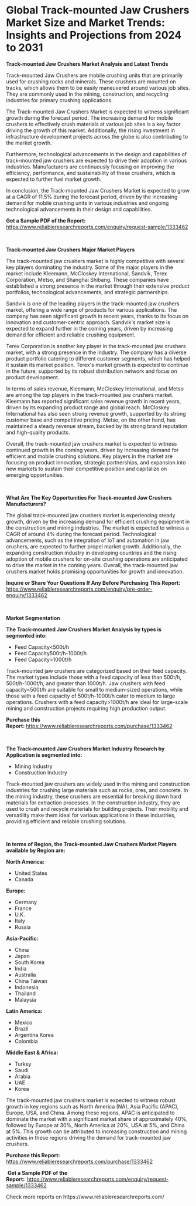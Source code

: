 <p><h1>Global Track-mounted Jaw Crushers Market Size and Market Trends: Insights and Projections from 2024 to 2031</h1></p><p><strong>Track-mounted Jaw Crushers Market Analysis and Latest Trends</strong></p>
<p><p>Track-mounted Jaw Crushers are mobile crushing units that are primarily used for crushing rocks and minerals. These crushers are mounted on tracks, which allows them to be easily maneuvered around various job sites. They are commonly used in the mining, construction, and recycling industries for primary crushing applications.</p><p>The Track-mounted Jaw Crushers Market is expected to witness significant growth during the forecast period. The increasing demand for mobile crushers to effectively crush materials at various job sites is a key factor driving the growth of this market. Additionally, the rising investment in infrastructure development projects across the globe is also contributing to the market growth.</p><p>Furthermore, technological advancements in the design and capabilities of track-mounted jaw crushers are expected to drive their adoption in various industries. Manufacturers are continuously focusing on improving the efficiency, performance, and sustainability of these crushers, which is expected to further fuel market growth.</p><p>In conclusion, the Track-mounted Jaw Crushers Market is expected to grow at a CAGR of 11.5% during the forecast period, driven by the increasing demand for mobile crushing units in various industries and ongoing technological advancements in their design and capabilities.</p></p>
<p><strong>Get a Sample PDF of the Report:&nbsp;</strong> <a href="https://www.reliableresearchreports.com/enquiry/request-sample/1333462">https://www.reliableresearchreports.com/enquiry/request-sample/1333462</a></p>
<p>&nbsp;</p>
<p><strong>Track-mounted Jaw Crushers Major Market Players</strong></p>
<p><p>The track-mounted jaw crushers market is highly competitive with several key players dominating the industry. Some of the major players in the market include Kleemann, McCloskey International, Sandvik, Terex Corporation, Metso, and Shanghai Shibang. These companies have established a strong presence in the market through their extensive product portfolios, technological advancements, and strategic partnerships.</p><p>Sandvik is one of the leading players in the track-mounted jaw crushers market, offering a wide range of products for various applications. The company has seen significant growth in recent years, thanks to its focus on innovation and customer-centric approach. Sandvik's market size is expected to expand further in the coming years, driven by increasing demand for efficient and reliable crushing equipment.</p><p>Terex Corporation is another key player in the track-mounted jaw crushers market, with a strong presence in the industry. The company has a diverse product portfolio catering to different customer segments, which has helped it sustain its market position. Terex's market growth is expected to continue in the future, supported by its robust distribution network and focus on product development.</p><p>In terms of sales revenue, Kleemann, McCloskey International, and Metso are among the top players in the track-mounted jaw crushers market. Kleemann has reported significant sales revenue growth in recent years, driven by its expanding product range and global reach. McCloskey International has also seen strong revenue growth, supported by its strong customer base and competitive pricing. Metso, on the other hand, has maintained a steady revenue stream, backed by its strong brand reputation and high-quality products.</p><p>Overall, the track-mounted jaw crushers market is expected to witness continued growth in the coming years, driven by increasing demand for efficient and mobile crushing solutions. Key players in the market are focusing on product innovation, strategic partnerships, and expansion into new markets to sustain their competitive position and capitalize on emerging opportunities.</p></p>
<p>&nbsp;</p>
<p><strong>What Are The Key Opportunities For Track-mounted Jaw Crushers Manufacturers?</strong></p>
<p><p>The global track-mounted jaw crushers market is experiencing steady growth, driven by the increasing demand for efficient crushing equipment in the construction and mining industries. The market is expected to witness a CAGR of around 4% during the forecast period. Technological advancements, such as the integration of IoT and automation in jaw crushers, are expected to further propel market growth. Additionally, the expanding construction industry in developing countries and the rising adoption of mobile crushers for on-site crushing operations are anticipated to drive the market in the coming years. Overall, the track-mounted jaw crushers market holds promising opportunities for growth and innovation.</p></p>
<p><strong>Inquire or Share Your Questions If Any Before Purchasing This Report:</strong> <a href="https://www.reliableresearchreports.com/enquiry/pre-order-enquiry/1333462">https://www.reliableresearchreports.com/enquiry/pre-order-enquiry/1333462</a></p>
<p>&nbsp;</p>
<p><strong>Market Segmentation</strong></p>
<p><strong>The Track-mounted Jaw Crushers Market Analysis by types is segmented into:</strong></p>
<p><ul><li>Feed Capacity<500t/h</li><li>Feed Capacity500t/h-1000t/h</li><li>Feed Capacity>1000t/h</li></ul></p>
<p><p>Track-mounted jaw crushers are categorized based on their feed capacity. The market types include those with a feed capacity of less than 500t/h, 500t/h-1000t/h, and greater than 1000t/h. Jaw crushers with feed capacity<500t/h are suitable for small to medium-sized operations, while those with a feed capacity of 500t/h-1000t/h cater to medium to large operations. Crushers with a feed capacity>1000t/h are ideal for large-scale mining and construction projects requiring high production output.</p></p>
<p><strong>Purchase this Report:&nbsp;</strong><a href="https://www.reliableresearchreports.com/purchase/1333462">https://www.reliableresearchreports.com/purchase/1333462</a></p>
<p>&nbsp;</p>
<p><strong>The Track-mounted Jaw Crushers Market Industry Research by Application is segmented into:</strong></p>
<p><ul><li>Mining Industry</li><li>Construction Industry</li></ul></p>
<p><p>Track-mounted jaw crushers are widely used in the mining and construction industries for crushing large materials such as rocks, ores, and concrete. In the mining industry, these crushers are essential for breaking down hard materials for extraction processes. In the construction industry, they are used to crush and recycle materials for building projects. Their mobility and versatility make them ideal for various applications in these industries, providing efficient and reliable crushing solutions.</p></p>
<p>&nbsp;</p>
<p><strong>In terms of Region, the Track-mounted Jaw Crushers Market Players available by Region are:</strong></p>
<p>
    <p> <strong> North America: </strong>
        <ul>
            <li>United States</li>
            <li>Canada</li>
        </ul>
        </p> 
    <p> <strong> Europe: </strong>
        <ul>
            <li>Germany</li>
            <li>France</li>
            <li>U.K.</li>
            <li>Italy</li>
            <li>Russia</li>
        </ul>
        </p> 
    <p> <strong> Asia-Pacific: </strong>
        <ul>
            <li>China</li>
            <li>Japan</li>
            <li>South Korea</li>
            <li>India</li>
            <li>Australia</li>
            <li>China Taiwan</li>
            <li>Indonesia</li>
            <li>Thailand</li>
            <li>Malaysia</li>
        </ul>
        </p> 
    <p> <strong> Latin America: </strong>
        <ul>
            <li>Mexico</li>
            <li>Brazil</li>
            <li>Argentina Korea</li>
            <li>Colombia</li>
        </ul>
        </p> 
    <p> <strong> Middle East & Africa: </strong>
        <ul>
            <li>Turkey</li>
            <li>Saudi</li>
            <li>Arabia</li>
            <li>UAE</li>
            <li>Korea</li>
        </ul>
    </p>
    </p>
<p><p>The track-mounted jaw crushers market is expected to witness robust growth in key regions such as North America (NA), Asia Pacific (APAC), Europe, USA, and China. Among these regions, APAC is anticipated to dominate the market with a significant market share of approximately 40%, followed by Europe at 30%, North America at 20%, USA at 5%, and China at 5%. This growth can be attributed to increasing construction and mining activities in these regions driving the demand for track-mounted jaw crushers.</p></p>
<p><strong>Purchase this Report: </strong><a href="https://www.reliableresearchreports.com/purchase/1333462">https://www.reliableresearchreports.com/purchase/1333462</a></p>
<p>&nbsp;<strong>Get a Sample PDF of the Report:&nbsp;&nbsp;</strong><a href="https://www.reliableresearchreports.com/enquiry/request-sample/1333462">https://www.reliableresearchreports.com/enquiry/request-sample/1333462</a></p>
<p><strong></strong></p>
<p>Check more reports on https://www.reliableresearchreports.com/</p>